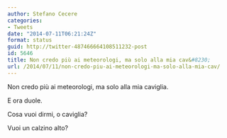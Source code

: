 ```yaml
---
author: Stefano Cecere
categories:
- Tweets
date: "2014-07-11T06:21:24Z"
format: status
guid: http://twitter-487466664108511232-post
id: 5646
title: Non credo più ai meteorologi, ma solo alla mia cav&#8230;
url: /2014/07/11/non-credo-piu-ai-meteorologi-ma-solo-alla-mia-cav/
---
```


Non credo più ai meteorologi, ma solo alla mia caviglia.
  
E ora duole.
  
Cosa vuoi dirmi, o caviglia?
  
Vuoi un calzino alto?
